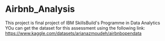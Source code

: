 # Airbnb_Analysis
This project is final project of  IBM SkillsBuild's Programme in Data Analytics 
YOu can get the dataset for this assessment using the following link: https://www.kaggle.com/datasets/arianazmoudeh/airbnbopendata
